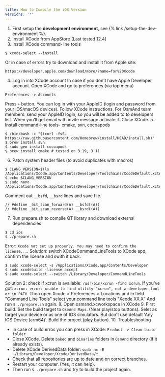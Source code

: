 ```yaml
---
title: How to Compile the iOS Version
versions: '*'
---
```


1. First setup the **development environment**, see {% link /setup-the-dev-environment %}.
2. Install XCode from AppStore (Last tested 12.4)
3. Install XCode command-line tools
  ```
  $ xcode-select --install
  ```
  Or in case of errors try to download and install it from Apple site:
  ```
  https://developer.apple.com/download/more/?name=for%20Xcode
  ```
4. Log in into XCode account
  In case if you don't have Apple Developer account. Open XCode and go to preferences (via top menu)
  ```
  Preferences -> Accounts 
  ```
  Press `+` button. You can log in with your AppleID (login and password from your iOS/macOS devices). Follow XCode instructions.
  For OsmAnd team members: send your AppleID login, so you will be added to to developers list. When you'll get email with invite message activate it.
  Close XCode.
5. Install command-line tools- cmake, svn, cocoapods
  ```
  $ /bin/bash -c "$(curl -fsSL https://raw.githubusercontent.com/Homebrew/install/HEAD/install.sh)"
  $ brew install svn
  $ sudo gem install cocoapods
  $ brew install cmake # tested on 3.19, 3.11
  ```
6. Patch system header files (to avoid duplicates with macros)
  ```
  $ CLANG_VERSION=$(ls /Applications/Xcode.app/Contents/Developer/Toolchains/XcodeDefault.xctoolchain/usr/lib/clang/)
  $ echo $CLANG_VERSION
  $ sudo nano /Applications/Xcode.app/Contents/Developer/Toolchains/XcodeDefault.xctoolchain/usr/lib/clang/{CLANG_VERSION}/include/ia32intrin.h
  ```
Comment out ```__bsfd```, ```__bsrd``` lines and save file.
  ```
  // #define _bit_scan_forward(A) __bsfd((A))
  // #define _bit_scan_reverse(A) __bsrd((A))
  ```
7. Run prepare.sh to compile QT library and download external dependencies
  ```
  $ cd ios
  $ ./prepare.sh
  ```
  
  Error: `Xcode not set up properly. You may need to confirm the license...`.
  Solution: switch XCodeCommandLineTools to XCode app, confirm the license and swith it back.
  ```
  $ sudo xcode-select -s /Applications/Xcode.app/Contents/Developer
  $ sudo xcodebuild -license accept
  $ sudo xcode-select --switch /Library/Developer/CommandLineTools
  ```
  
  Solution 2: check if xcrun is available: ``` /usr/bin/xcrun -find xcrun ```. If you've got: ``` xcrun: error: unable to find utility "xcrun", not a developer tool or in PATH ```. Then open Xcode > Preferences > Locations and in field "Command Line Tools" select your command line tools "Xcode XX.X" And run `$ ./prepare.sh` again.
8. Open osmand.xcworkspace in XCode
9. First build.
  Set the build target to `OsmAnd Maps`. (Near play/stop buttons). Selet as target your device or as one of IOS simulators. But don't use default 'Any IOS Device (arm64)'. Build the project (play button).
10. Troubleshooting
- In case of build erros you can press in XCode: ```Product -> Clean build folder```
- Close XCode.  Delete `baked` and `binaries` folders in `OsmAnd` directory (if it already exists). 
- Delete XCode DerivedData folder: ``` sudo rm -R ~/Library/Developer/Xcode/DerivedData/* ```
- Check that all repositories are up to date and on correct branches.
- Restart your computer. (Yes, it can help). 
- Then run `$ ./prepare.sh` and try to build the project again.
